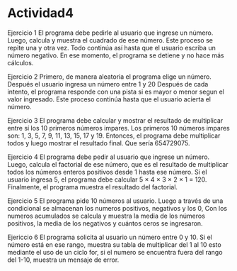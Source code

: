 # Actividad4
Ejercicio 1 
El programa debe pedirle al usuario que ingrese un número. Luego, calcula y muestra el cuadrado de ese número. Este proceso se repite una y otra vez. Todo continúa así hasta que el usuario escriba un número negativo.
En ese momento, el programa se detiene y no hace más cálculos.

Ejercicio 2
Primero, de manera aleatoria el programa elige un número. Después el usuario ingresa un número entre 1 y 20 Después de cada intento, el programa responde con una pista si es mayor o menor segun el valor ingresado. Este proceso continúa hasta que el usuario acierta el número.

Ejercicio 3
El programa debe calcular y mostrar el resultado de multiplicar entre sí los 10 primeros números impares. Los primeros 10 números impares son: 1, 3, 5, 7, 9, 11, 13, 15, 17 y 19. Entonces, el programa debe  multiplicar todos y luego mostrar el resultado final. Que sería 654729075.

Ejercicio 4
El programa debe pedir al usuario que ingrese un número. Luego, calcula el factorial de ese número, que es el resultado de multiplicar todos los números enteros positivos desde 1 hasta ese número. Si el usuario ingresa 5, el programa debe calcular 5 × 4 × 3 × 2 × 1 = 120. Finalmente, el programa muestra el resultado del factorial.

Ejercicio 5
El programa pide 10 números al usuario. Luego a través de una condicional se almacenan los numeros positivos, negativos y los 0, Con los numeros acumulados se calcula y muestra la media de los números positivos, la media de los negativos y cuántos ceros se ingresaron.

Ejericcio 6
El programa solicita al usuario un número entre 0 y 10. Si el número está en ese rango, muestra su tabla de multiplicar del 1 al 10 esto mediante el uso de un ciclo for, si el numero se encuentra fuera del rango del 1-10, muestra un mensaje de error.

